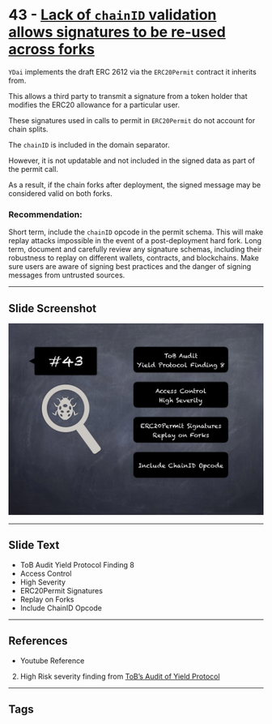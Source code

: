 
# 43 - [Lack of `chainID` validation allows signatures to be re-used across forks](./Lack%20of%20`chainID`%20validation%20allows%20signatures%20to%20be%20re-used%20across%20forks.md)

`YDai` implements the draft ERC 2612 via the `ERC20Permit` contract it inherits from. 

This allows a third party to transmit a signature from a token holder that modifies the ERC20 allowance for a particular user. 

These signatures used in calls to permit in `ERC20Permit` do not account for chain splits. 

The `chainID` is included in the domain separator. 

However, it is not updatable and not included in the signed data as part of the permit call. 

As a result, if the chain forks after deployment, the signed message may be considered valid on both forks.

### Recommendation:
Short term, include the `chainID` opcode in the permit schema. This will make replay attacks impossible in the event of a post-deployment hard fork. Long term, document and carefully review any signature schemas, including their robustness to replay on different wallets, contracts, and blockchains. Make sure users are aware of signing best practices and the danger of signing messages from untrusted sources.
___
## Slide Screenshot
![043.png](../../images/7.%20Audit%20Findings%20101/043.png)
___
## Slide Text
- ToB Audit Yield Protocol Finding 8
- Access Control
- High Severity
- ERC20Permit Signatures
- Replay on Forks
- Include ChainID Opcode
___
## References
- Youtube Reference
2. High Risk severity finding from [ToB’s Audit of Yield Protocol](https://github.com/trailofbits/publications/blob/master/reviews/YieldProtocol.pdf)
___
## Tags
